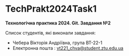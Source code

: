 # TechPrakt2024Task1
**Технологічна практика 2024. Git. Завдання №2**

Список студентів, які виконали завдання:
* Чебера Вікторія Андріївна, група ВТ-22-1
* Електронна пошта : vt221_chva@student.ztu.edu.ua
